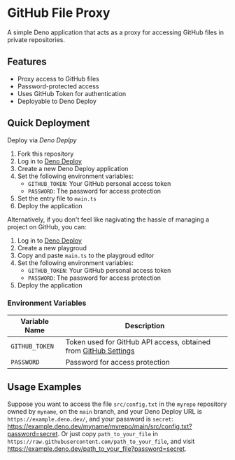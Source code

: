 # GitHub File Proxy

A simple Deno application that acts as a proxy for accessing GitHub files in private repositories.

## Features

- Proxy access to GitHub files
- Password-protected access
- Uses GitHub Token for authentication
- Deployable to Deno Deploy

## Quick Deployment
Deploy via *Deno Deplpy*
1. Fork this repository
2. Log in to [Deno Deploy](https://dash.deno.com/)
3. Create a new Deno Deploy application
4. Set the following environment variables:
   - `GITHUB_TOKEN`: Your GitHub personal access token
   - `PASSWORD`: The password for access protection
5. Set the entry file to `main.ts`
6. Deploy the application

Alternatively, if you don't feel like nagivating the hassle of managing a project on GitHub, you can:
1. Log in to [Deno Deploy](https://dash.deno.com/)
2. Create a new playgroud
3. Copy and paste `main.ts` to the playgroud editor
4. Set the following environment variables:
   - `GITHUB_TOKEN`: Your GitHub personal access token
   - `PASSWORD`: The password for access protection
5. Deploy the application



### Environment Variables

| Variable Name | Description |
|---------------|-------------|
| `GITHUB_TOKEN` | Token used for GitHub API access, obtained from [GitHub Settings](https://github.com/settings/tokens) |
| `PASSWORD` | Password for access protection |


## Usage Examples

Suppose you want to access the file `src/config.txt` in the `myrepo` repository owned by `myname`, on the `main` branch, and your Deno Deploy URL is `https://example.deno.dev/`, and your password is `secret`: https://example.deno.dev/myname/myrepo/main/src/config.txt?password=secret. Or just copy `path_to_your_file` in `https://raw.githubusercontent.com/path_to_your_file`, and visit https://example.deno.dev/path_to_your_file?password=secret.

